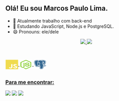 ## Olá! Eu sou Marcos Paulo Lima.

- 🔭 Atualmente trabalho com back-end
- 🌱 Estudando JavaScript, Node.js e PostgreSQL.
- 😄 Pronouns: ele/dele

<div align="center">
  <a href="https://github.com/Mpmglima">
  <img height="180em" src="https://github-readme-stats.vercel.app/api?username=Mpmglima&show_icons=true&theme=onedark&include_all_commits=true&count_private=true"/>
  <img height="180em" src="https://github-readme-stats.vercel.app/api/top-langs/?username=Mpmglima&layout=compact&langs_count=7&theme=onedark"/>
</div>
 
 ##
 
<div>  
  <div style="display: inline_block"><br>
  <img align="center" alt="Paulo-Js" height="30" width="40" src="https://raw.githubusercontent.com/devicons/devicon/master/icons/javascript/javascript-plain.svg">
  <img align="center" alt="Paulo-Node-Js" height="30" width="40" src="https://raw.githubusercontent.com/devicons/devicon/master/icons/nodejs/nodejs-plain.svg">
  <img align="center" alt="Paulo-Postgresql" height="30" width="40" src="https://raw.githubusercontent.com/devicons/devicon/master/icons/postgresql/postgresql-plain.svg">
</div>
 
## 
### Para me encontrar:
<div>
  <a href="https://instagram.com/marcospauloliima" target="_blank"><img src="https://img.shields.io/badge/-Instagram-%23E4405F?style=for-the-badge&logo=instagram&logoColor=white" target="_blank"></a> 
  <a href = "mailto:marcospaaulo1@gmail.com"><img src="https://img.shields.io/badge/-Gmail-%23333?style=for-the-badge&logo=gmail&logoColor=white" target="_blank"></a>
  <a href="https://www.linkedin.com/in/marcos-paulo-lima-231bb716a/" target="_blank"><img src="https://img.shields.io/badge/-LinkedIn-%230077B5?style=for-the-badge&logo=linkedin&logoColor=white" target="_blank"></a> 
 
</div>
  
